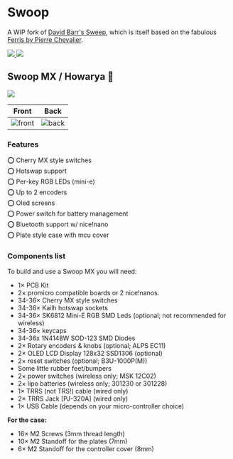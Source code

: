 # Swoop

A WIP fork of [David Barr's Sweep](https://github.com/davidphilipbarr/Sweep), which is itself based on the fabulous [Ferris by Pierre Chevalier](https://github.com/pierrechevalier83/ferris).

<span>
  <a href="https://discord.com/invite/JxfcFuUGhR">
    <img src="https://img.shields.io/static/v1?label=Join Discord:&message=Absolem Club&color=6e85ce">
  </a>
  <img src="https://img.shields.io/github/last-commit/jimmerricks/swoop">
</span>

## Swoop MX / Howarya 🦞

![](./images/howarya_small.jpg)

| Front | Back |
| :---: | :---: |
| ![front](/images/exports/howarya/front.png) | ![back](/images/exports/howarya/back.png) |

### Features
⭕ Cherry MX style switches  
⭕ Hotswap support  
⭕ Per-key RGB LEDs (mini-e)  
⭕ Up to 2 encoders  
⭕ Oled screens  
⭕ Power switch for battery management  
⭕ Bluetooth support w/ nice!nano  
⭕ Plate style case with mcu cover

### Components list

To build and use a Swoop MX you will need:

* 1× PCB Kit
* 2× promicro compatible boards or 2 nice!nanos.
* 34-36× Cherry MX style switches
* 34-36× Kailh hotswap sockets
* 34-36× SK6812 Mini-E RGB SMD Leds (optional; not recommended for wireless)
* 34-36× keycaps
* 34-36x 1N4148W SOD-123 SMD Diodes 
* 2× Rotary encoders & knobs (optional; ALPS EC11)
* 2× OLED LCD Display 128x32 SSD1306 (optional)
* 2× reset switches (optional; B3U-1000P(M))
* Some little rubber feet/bumpers
* 2× power switches (wireless only; MSK 12C02)
* 2× lipo batteries (wireless only; 301230 or 301228)
* 1× TRRS (not TRS!) cable (wired only)
* 2× TRRS Jack [PJ-320A] (wired only)
* 1× USB Cable (depends on your micro-controller choice)  

**For the case:**

* 16× M2 Screws (3mm thread length)  
* 10× M2 Standoff for the plates (7mm)
* 6× M2 Standoff for the controller cover (8mm)
